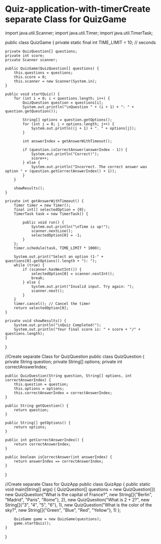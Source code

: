 # Quiz-application-with-timerCreate separate Class for QuizGame




import java.util.Scanner;
import java.util.Timer;
import java.util.TimerTask;

public class QuizGame {
    private static final int TIME_LIMIT = 10; // seconds

    private QuizQuestion[] questions;
    private int score;
    private Scanner scanner;

    public QuizGame(QuizQuestion[] questions) {
        this.questions = questions;
        this.score = 0;
        this.scanner = new Scanner(System.in);
    }

    public void startQuiz() {
        for (int i = 0; i < questions.length; i++) {
            QuizQuestion question = questions[i];
            System.out.println("\nQuestion " + (i + 1) + ": " + question.getQuestion());

            String[] options = question.getOptions();
            for (int j = 0; j < options.length; j++) {
                System.out.println((j + 1) + ". " + options[j]);
            }

            int answerIndex = getAnswerWithTimeout();

            if (question.isCorrectAnswer(answerIndex - 1)) {
                System.out.println("Correct!");
                score++;
            } else {
                System.out.println("Incorrect. The correct answer was option " + (question.getCorrectAnswerIndex() + 1));
            }
        }

        showResults();
    }

    private int getAnswerWithTimeout() {
        Timer timer = new Timer();
        final int[] selectedOption = {0};
        TimerTask task = new TimerTask() {

            public void run() {
                System.out.println("\nTime is up!");
                scanner.nextLine();
                selectedOption[0] = -1;
            }
        };
        timer.schedule(task, TIME_LIMIT * 1000);

        System.out.print("Select an option (1-" + questions[0].getOptions().length + "): ");
        while (true) {
            if (scanner.hasNextInt()) {
                selectedOption[0] = scanner.nextInt();
                break;
            } else {
                System.out.print("Invalid input. Try again: ");
                scanner.next();
            }
        }
        timer.cancel(); // Cancel the timer
        return selectedOption[0];
    }

    private void showResults() {
        System.out.println("\nQuiz Completed!");
        System.out.println("Your final score is: " + score + "/" + questions.length);
    }
}

//Create separate Class for QuizQuestion
public class QuizQuestion {
    private String question;
    private String[] options;
    private int correctAnswerIndex;

    public QuizQuestion(String question, String[] options, int correctAnswerIndex) {
        this.question = question;
        this.options = options;
        this.correctAnswerIndex = correctAnswerIndex;
    }

    public String getQuestion() {
        return question;
    }

    public String[] getOptions() {
        return options;
    }

    public int getCorrectAnswerIndex() {
        return correctAnswerIndex;
    }

    public boolean isCorrectAnswer(int answerIndex) {
        return answerIndex == correctAnswerIndex;
    }
}

//Create separate Class for QuizApp
public class QuizApp {
    public static void main(String[] args) {
        QuizQuestion[] questions = new QuizQuestion[]{
            new QuizQuestion("What is the capital of France?", new String[]{"Berlin", "Madrid", "Paris", "Rome"}, 2),
            new QuizQuestion("What is 2 + 2?", new String[]{"3", "4", "5", "6"}, 1),
            new QuizQuestion("What is the color of the sky?", new String[]{"Green", "Blue", "Red", "Yellow"}, 1)
        };

        QuizGame game = new QuizGame(questions);
        game.startQuiz();
    }
}
